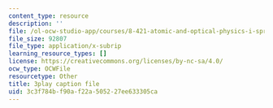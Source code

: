```yaml
---
content_type: resource
description: ''
file: /ol-ocw-studio-app/courses/8-421-atomic-and-optical-physics-i-spring-2014/3c3f784bf90af22a505227ee633305ca_NOE2GDmSbDQ.srt
file_size: 92807
file_type: application/x-subrip
learning_resource_types: []
license: https://creativecommons.org/licenses/by-nc-sa/4.0/
ocw_type: OCWFile
resourcetype: Other
title: 3play caption file
uid: 3c3f784b-f90a-f22a-5052-27ee633305ca
---
```

